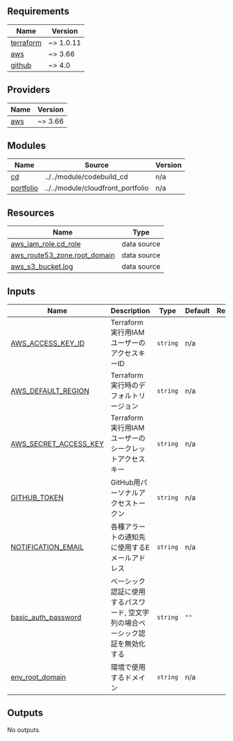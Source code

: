 ## Requirements

| Name | Version |
|------|---------|
| <a name="requirement_terraform"></a> [terraform](#requirement\_terraform) | ~> 1.0.11 |
| <a name="requirement_aws"></a> [aws](#requirement\_aws) | ~> 3.66 |
| <a name="requirement_github"></a> [github](#requirement\_github) | ~> 4.0 |

## Providers

| Name | Version |
|------|---------|
| <a name="provider_aws"></a> [aws](#provider\_aws) | ~> 3.66 |

## Modules

| Name | Source | Version |
|------|--------|---------|
| <a name="module_cd"></a> [cd](#module\_cd) | ../../module/codebuild_cd | n/a |
| <a name="module_portfolio"></a> [portfolio](#module\_portfolio) | ../../module/cloudfront_portfolio | n/a |

## Resources

| Name | Type |
|------|------|
| [aws_iam_role.cd_role](https://registry.terraform.io/providers/hashicorp/aws/latest/docs/data-sources/iam_role) | data source |
| [aws_route53_zone.root_domain](https://registry.terraform.io/providers/hashicorp/aws/latest/docs/data-sources/route53_zone) | data source |
| [aws_s3_bucket.log](https://registry.terraform.io/providers/hashicorp/aws/latest/docs/data-sources/s3_bucket) | data source |

## Inputs

| Name | Description | Type | Default | Required |
|------|-------------|------|---------|:--------:|
| <a name="input_AWS_ACCESS_KEY_ID"></a> [AWS\_ACCESS\_KEY\_ID](#input\_AWS\_ACCESS\_KEY\_ID) | Terraform実行用IAMユーザーのアクセスキーID | `string` | n/a | yes |
| <a name="input_AWS_DEFAULT_REGION"></a> [AWS\_DEFAULT\_REGION](#input\_AWS\_DEFAULT\_REGION) | Terraform実行時のデフォルトリージョン | `string` | n/a | yes |
| <a name="input_AWS_SECRET_ACCESS_KEY"></a> [AWS\_SECRET\_ACCESS\_KEY](#input\_AWS\_SECRET\_ACCESS\_KEY) | Terraform実行用IAMユーザーのシークレットアクセスキー | `string` | n/a | yes |
| <a name="input_GITHUB_TOKEN"></a> [GITHUB\_TOKEN](#input\_GITHUB\_TOKEN) | GitHub用パーソナルアクセストークン | `string` | n/a | yes |
| <a name="input_NOTIFICATION_EMAIL"></a> [NOTIFICATION\_EMAIL](#input\_NOTIFICATION\_EMAIL) | 各種アラートの通知先に使用するEメールアドレス | `string` | n/a | yes |
| <a name="input_basic_auth_password"></a> [basic\_auth\_password](#input\_basic\_auth\_password) | ベーシック認証に使用するパスワード, 空文字列の場合ベーシック認証を無効化する | `string` | `""` | no |
| <a name="input_env_root_domain"></a> [env\_root\_domain](#input\_env\_root\_domain) | 環境で使用するドメイン | `string` | n/a | yes |

## Outputs

No outputs.

